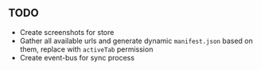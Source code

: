 ## TODO

- Create screenshots for store
- Gather all available urls and generate dynamic `manifest.json` based on them, replace with `activeTab` permission
- Create event-bus for sync process
